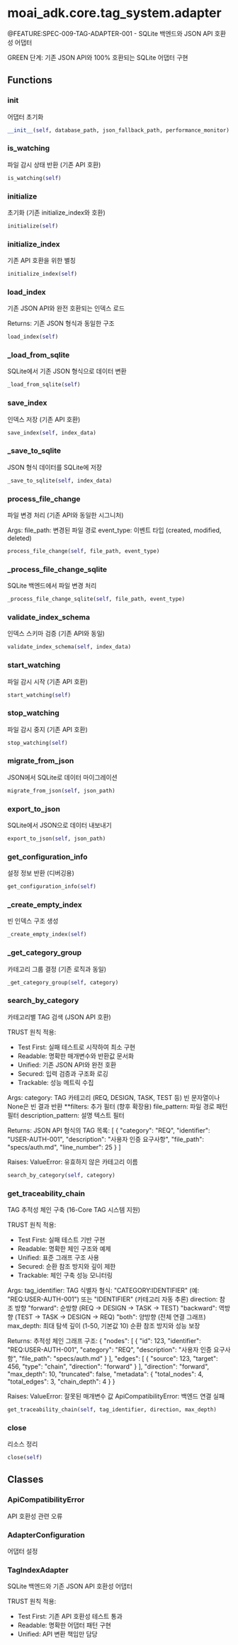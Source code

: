 # moai_adk.core.tag_system.adapter

@FEATURE:SPEC-009-TAG-ADAPTER-001 - SQLite 백엔드와 JSON API 호환성 어댑터

GREEN 단계: 기존 JSON API와 100% 호환되는 SQLite 어댑터 구현

## Functions

### __init__

어댑터 초기화

```python
__init__(self, database_path, json_fallback_path, performance_monitor)
```

### is_watching

파일 감시 상태 반환 (기존 API 호환)

```python
is_watching(self)
```

### initialize

초기화 (기존 initialize_index와 호환)

```python
initialize(self)
```

### initialize_index

기존 API 호환을 위한 별칭

```python
initialize_index(self)
```

### load_index

기존 JSON API와 완전 호환되는 인덱스 로드

Returns:
    기존 JSON 형식과 동일한 구조

```python
load_index(self)
```

### _load_from_sqlite

SQLite에서 기존 JSON 형식으로 데이터 변환

```python
_load_from_sqlite(self)
```

### save_index

인덱스 저장 (기존 API 호환)

```python
save_index(self, index_data)
```

### _save_to_sqlite

JSON 형식 데이터를 SQLite에 저장

```python
_save_to_sqlite(self, index_data)
```

### process_file_change

파일 변경 처리 (기존 API와 동일한 시그니처)

Args:
    file_path: 변경된 파일 경로
    event_type: 이벤트 타입 (created, modified, deleted)

```python
process_file_change(self, file_path, event_type)
```

### _process_file_change_sqlite

SQLite 백엔드에서 파일 변경 처리

```python
_process_file_change_sqlite(self, file_path, event_type)
```

### validate_index_schema

인덱스 스키마 검증 (기존 API와 동일)

```python
validate_index_schema(self, index_data)
```

### start_watching

파일 감시 시작 (기존 API 호환)

```python
start_watching(self)
```

### stop_watching

파일 감시 중지 (기존 API 호환)

```python
stop_watching(self)
```

### migrate_from_json

JSON에서 SQLite로 데이터 마이그레이션

```python
migrate_from_json(self, json_path)
```

### export_to_json

SQLite에서 JSON으로 데이터 내보내기

```python
export_to_json(self, json_path)
```

### get_configuration_info

설정 정보 반환 (디버깅용)

```python
get_configuration_info(self)
```

### _create_empty_index

빈 인덱스 구조 생성

```python
_create_empty_index(self)
```

### _get_category_group

카테고리 그룹 결정 (기존 로직과 동일)

```python
_get_category_group(self, category)
```

### search_by_category

카테고리별 TAG 검색 (JSON API 호환)

TRUST 원칙 적용:
- Test First: 실패 테스트로 시작하여 최소 구현
- Readable: 명확한 매개변수와 반환값 문서화
- Unified: 기존 JSON API와 완전 호환
- Secured: 입력 검증과 구조화 로깅
- Trackable: 성능 메트릭 수집

Args:
    category: TAG 카테고리 (REQ, DESIGN, TASK, TEST 등)
             빈 문자열이나 None은 빈 결과 반환
    **filters: 추가 필터 (향후 확장용)
             file_pattern: 파일 경로 패턴 필터
             description_pattern: 설명 텍스트 필터

Returns:
    JSON API 형식의 TAG 목록:
    [
        {
            "category": "REQ",
            "identifier": "USER-AUTH-001",
            "description": "사용자 인증 요구사항",
            "file_path": "specs/auth.md",
            "line_number": 25
        }
    ]

Raises:
    ValueError: 유효하지 않은 카테고리 이름

```python
search_by_category(self, category)
```

### get_traceability_chain

TAG 추적성 체인 구축 (16-Core TAG 시스템 지원)

TRUST 원칙 적용:
- Test First: 실패 테스트 기반 구현
- Readable: 명확한 체인 구조와 예제
- Unified: 표준 그래프 구조 사용
- Secured: 순환 참조 방지와 깊이 제한
- Trackable: 체인 구축 성능 모니터링

Args:
    tag_identifier: TAG 식별자
                  형식: "CATEGORY:IDENTIFIER" (예: "REQ:USER-AUTH-001")
                  또는 "IDENTIFIER" (카테고리 자동 추론)
    direction: 참조 방향
              "forward": 순방향 (REQ → DESIGN → TASK → TEST)
              "backward": 역방향 (TEST → TASK → DESIGN → REQ)
              "both": 양방향 (전체 연결 그래프)
    max_depth: 최대 탐색 깊이 (1-50, 기본값 10)
              순환 참조 방지와 성능 보장

Returns:
    추적성 체인 그래프 구조:
    {
        "nodes": [
            {
                "id": 123,
                "identifier": "REQ:USER-AUTH-001",
                "category": "REQ",
                "description": "사용자 인증 요구사항",
                "file_path": "specs/auth.md"
            }
        ],
        "edges": [
            {
                "source": 123,
                "target": 456,
                "type": "chain",
                "direction": "forward"
            }
        ],
        "direction": "forward",
        "max_depth": 10,
        "truncated": false,
        "metadata": {
            "total_nodes": 4,
            "total_edges": 3,
            "chain_depth": 4
        }
    }

Raises:
    ValueError: 잘못된 매개변수 값
    ApiCompatibilityError: 백엔드 연결 실패

```python
get_traceability_chain(self, tag_identifier, direction, max_depth)
```

### close

리소스 정리

```python
close(self)
```

## Classes

### ApiCompatibilityError

API 호환성 관련 오류

### AdapterConfiguration

어댑터 설정

### TagIndexAdapter

SQLite 백엔드와 기존 JSON API 호환성 어댑터

TRUST 원칙 적용:
- Test First: 기존 API 호환성 테스트 통과
- Readable: 명확한 어댑터 패턴 구현
- Unified: API 변환 책임만 담당
